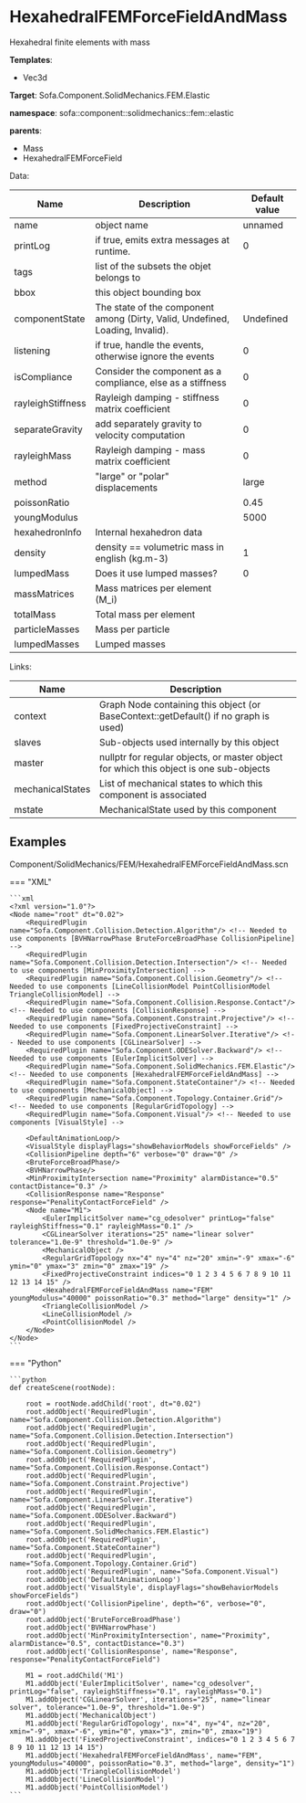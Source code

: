 # HexahedralFEMForceFieldAndMass

Hexahedral finite elements with mass


__Templates__:

- Vec3d

__Target__: Sofa.Component.SolidMechanics.FEM.Elastic

__namespace__: sofa::component::solidmechanics::fem::elastic

__parents__: 

- Mass
- HexahedralFEMForceField

Data: 

<table>
<thead>
    <tr>
        <th>Name</th>
        <th>Description</th>
        <th>Default value</th>
    </tr>
</thead>
<tbody>
	<tr>
		<td>name</td>
		<td>
object name
</td>
		<td>unnamed</td>
	</tr>
	<tr>
		<td>printLog</td>
		<td>
if true, emits extra messages at runtime.
</td>
		<td>0</td>
	</tr>
	<tr>
		<td>tags</td>
		<td>
list of the subsets the objet belongs to
</td>
		<td></td>
	</tr>
	<tr>
		<td>bbox</td>
		<td>
this object bounding box
</td>
		<td></td>
	</tr>
	<tr>
		<td>componentState</td>
		<td>
The state of the component among (Dirty, Valid, Undefined, Loading, Invalid).
</td>
		<td>Undefined</td>
	</tr>
	<tr>
		<td>listening</td>
		<td>
if true, handle the events, otherwise ignore the events
</td>
		<td>0</td>
	</tr>
	<tr>
		<td>isCompliance</td>
		<td>
Consider the component as a compliance, else as a stiffness
</td>
		<td>0</td>
	</tr>
	<tr>
		<td>rayleighStiffness</td>
		<td>
Rayleigh damping - stiffness matrix coefficient
</td>
		<td>0</td>
	</tr>
	<tr>
		<td>separateGravity</td>
		<td>
add separately gravity to velocity computation
</td>
		<td>0</td>
	</tr>
	<tr>
		<td>rayleighMass</td>
		<td>
Rayleigh damping - mass matrix coefficient
</td>
		<td>0</td>
	</tr>
	<tr>
		<td>method</td>
		<td>
"large" or "polar" displacements
</td>
		<td>large</td>
	</tr>
	<tr>
		<td>poissonRatio</td>
		<td>

</td>
		<td>0.45</td>
	</tr>
	<tr>
		<td>youngModulus</td>
		<td>

</td>
		<td>5000</td>
	</tr>
	<tr>
		<td>hexahedronInfo</td>
		<td>
Internal hexahedron data
</td>
		<td></td>
	</tr>
	<tr>
		<td>density</td>
		<td>
density == volumetric mass in english (kg.m-3)
</td>
		<td>1</td>
	</tr>
	<tr>
		<td>lumpedMass</td>
		<td>
Does it use lumped masses?
</td>
		<td>0</td>
	</tr>
	<tr>
		<td>massMatrices</td>
		<td>
Mass matrices per element (M_i)
</td>
		<td></td>
	</tr>
	<tr>
		<td>totalMass</td>
		<td>
Total mass per element
</td>
		<td></td>
	</tr>
	<tr>
		<td>particleMasses</td>
		<td>
Mass per particle
</td>
		<td></td>
	</tr>
	<tr>
		<td>lumpedMasses</td>
		<td>
Lumped masses
</td>
		<td></td>
	</tr>

</tbody>
</table>

Links: 

| Name | Description |
| ---- | ----------- |
|context|Graph Node containing this object (or BaseContext::getDefault() if no graph is used)|
|slaves|Sub-objects used internally by this object|
|master|nullptr for regular objects, or master object for which this object is one sub-objects|
|mechanicalStates|List of mechanical states to which this component is associated|
|mstate|MechanicalState used by this component|



## Examples

Component/SolidMechanics/FEM/HexahedralFEMForceFieldAndMass.scn

=== "XML"

    ```xml
    <?xml version="1.0"?>
    <Node name="root" dt="0.02">
        <RequiredPlugin name="Sofa.Component.Collision.Detection.Algorithm"/> <!-- Needed to use components [BVHNarrowPhase BruteForceBroadPhase CollisionPipeline] -->
        <RequiredPlugin name="Sofa.Component.Collision.Detection.Intersection"/> <!-- Needed to use components [MinProximityIntersection] -->
        <RequiredPlugin name="Sofa.Component.Collision.Geometry"/> <!-- Needed to use components [LineCollisionModel PointCollisionModel TriangleCollisionModel] -->
        <RequiredPlugin name="Sofa.Component.Collision.Response.Contact"/> <!-- Needed to use components [CollisionResponse] -->
        <RequiredPlugin name="Sofa.Component.Constraint.Projective"/> <!-- Needed to use components [FixedProjectiveConstraint] -->
        <RequiredPlugin name="Sofa.Component.LinearSolver.Iterative"/> <!-- Needed to use components [CGLinearSolver] -->
        <RequiredPlugin name="Sofa.Component.ODESolver.Backward"/> <!-- Needed to use components [EulerImplicitSolver] -->
        <RequiredPlugin name="Sofa.Component.SolidMechanics.FEM.Elastic"/> <!-- Needed to use components [HexahedralFEMForceFieldAndMass] -->
        <RequiredPlugin name="Sofa.Component.StateContainer"/> <!-- Needed to use components [MechanicalObject] -->
        <RequiredPlugin name="Sofa.Component.Topology.Container.Grid"/> <!-- Needed to use components [RegularGridTopology] -->
        <RequiredPlugin name="Sofa.Component.Visual"/> <!-- Needed to use components [VisualStyle] -->
    
        <DefaultAnimationLoop/>
        <VisualStyle displayFlags="showBehaviorModels showForceFields" />
        <CollisionPipeline depth="6" verbose="0" draw="0" />
        <BruteForceBroadPhase/>
        <BVHNarrowPhase/>
        <MinProximityIntersection name="Proximity" alarmDistance="0.5" contactDistance="0.3" />
        <CollisionResponse name="Response" response="PenalityContactForceField" />
        <Node name="M1">
            <EulerImplicitSolver name="cg_odesolver" printLog="false"  rayleighStiffness="0.1" rayleighMass="0.1" />
            <CGLinearSolver iterations="25" name="linear solver" tolerance="1.0e-9" threshold="1.0e-9" />
            <MechanicalObject />
            <RegularGridTopology nx="4" ny="4" nz="20" xmin="-9" xmax="-6" ymin="0" ymax="3" zmin="0" zmax="19" />
            <FixedProjectiveConstraint indices="0 1 2 3 4 5 6 7 8 9 10 11 12 13 14 15" />
            <HexahedralFEMForceFieldAndMass name="FEM" youngModulus="40000" poissonRatio="0.3" method="large" density="1" />
            <TriangleCollisionModel />
            <LineCollisionModel />
            <PointCollisionModel />
        </Node>
    </Node>
    ```

=== "Python"

    ```python
    def createScene(rootNode):

        root = rootNode.addChild('root', dt="0.02")
        root.addObject('RequiredPlugin', name="Sofa.Component.Collision.Detection.Algorithm")
        root.addObject('RequiredPlugin', name="Sofa.Component.Collision.Detection.Intersection")
        root.addObject('RequiredPlugin', name="Sofa.Component.Collision.Geometry")
        root.addObject('RequiredPlugin', name="Sofa.Component.Collision.Response.Contact")
        root.addObject('RequiredPlugin', name="Sofa.Component.Constraint.Projective")
        root.addObject('RequiredPlugin', name="Sofa.Component.LinearSolver.Iterative")
        root.addObject('RequiredPlugin', name="Sofa.Component.ODESolver.Backward")
        root.addObject('RequiredPlugin', name="Sofa.Component.SolidMechanics.FEM.Elastic")
        root.addObject('RequiredPlugin', name="Sofa.Component.StateContainer")
        root.addObject('RequiredPlugin', name="Sofa.Component.Topology.Container.Grid")
        root.addObject('RequiredPlugin', name="Sofa.Component.Visual")
        root.addObject('DefaultAnimationLoop')
        root.addObject('VisualStyle', displayFlags="showBehaviorModels showForceFields")
        root.addObject('CollisionPipeline', depth="6", verbose="0", draw="0")
        root.addObject('BruteForceBroadPhase')
        root.addObject('BVHNarrowPhase')
        root.addObject('MinProximityIntersection', name="Proximity", alarmDistance="0.5", contactDistance="0.3")
        root.addObject('CollisionResponse', name="Response", response="PenalityContactForceField")

        M1 = root.addChild('M1')
        M1.addObject('EulerImplicitSolver', name="cg_odesolver", printLog="false", rayleighStiffness="0.1", rayleighMass="0.1")
        M1.addObject('CGLinearSolver', iterations="25", name="linear solver", tolerance="1.0e-9", threshold="1.0e-9")
        M1.addObject('MechanicalObject')
        M1.addObject('RegularGridTopology', nx="4", ny="4", nz="20", xmin="-9", xmax="-6", ymin="0", ymax="3", zmin="0", zmax="19")
        M1.addObject('FixedProjectiveConstraint', indices="0 1 2 3 4 5 6 7 8 9 10 11 12 13 14 15")
        M1.addObject('HexahedralFEMForceFieldAndMass', name="FEM", youngModulus="40000", poissonRatio="0.3", method="large", density="1")
        M1.addObject('TriangleCollisionModel')
        M1.addObject('LineCollisionModel')
        M1.addObject('PointCollisionModel')
    ```

